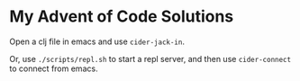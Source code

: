 # My Advent of Code Solutions

Open a clj file in emacs and use `cider-jack-in`.

Or, use `./scripts/repl.sh` to start a repl server, and then use
`cider-connect` to connect from emacs.





